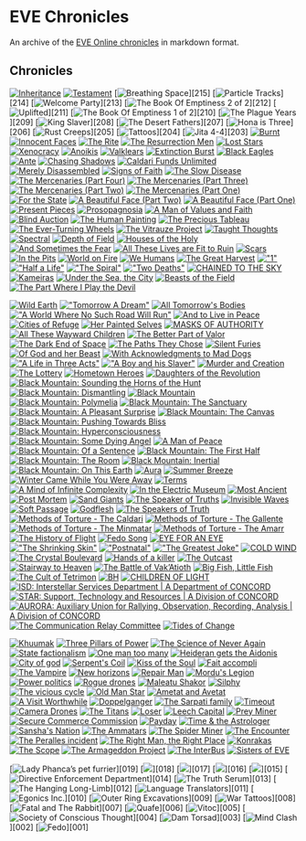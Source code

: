 # EVE Chronicles

An archive of the [EVE Online chronicles][1] in markdown format.

[1]: http://community.eveonline.com/backstory/chronicles

## Chronicles

[![Inheritance](thumbnails/Inheritance_card.jpg)](chronicles/217.inheritance.md)
[![Testament](thumbnails/Testament_thumb.jpg)](chronicles/216.testament.md)
[![Breathing Space](thumbnails/BreathingSpace_thumb.jpg)][215]
[![Particle Tracks](thumbnails/ParticleTracks_thumb.jpg)][214]
[![Welcome Party](thumbnails/WelcomeParty_thumb.jpg)][213]
[![The Book Of Emptiness 2 of 2](thumbnails/TheBookOfEmptiness2of2_thumb.jpg)][212]
[![Uplifted](thumbnails/Uplifted_thumb.jpg)][211]
[![The Book Of Emptiness 1 of 2](thumbnails/TheBookOfEmptiness1of2_thumb.jpg)][210]
[![The Plague Years](thumbnails/ThePlagueYears_thumb.jpg)][209]
[![King Slaver](thumbnails/KingSlaver_thumb.jpg)][208]
[![The Desert Fathers](thumbnails/TheDesertFathers_thumb.jpg)][207]
[![Hona is Three](thumbnails/HonaIsThree_thumb.jpg)][206]
[![Rust Creeps](thumbnails/RustCreeps_thumb.jpg)][205]
[![Tattoos](thumbnails/Tattoo_thumb.jpg)][204]
[![Jita 4-4](thumbnails/Jita4-4_thumb.jpg)][203]
[![Burnt](thumbnails/Burnt_thumb.jpg)](chronicles/202.burnt.md)
[![Innocent Faces](thumbnails/InnocentFaces_thumb.jpg)](chronicles/201.innocent-faces.md)
[![The Rite](thumbnails/theRite_thumb.jpg)](chronicles/200.the-rite.md)
[![The Resurrection Men](thumbnails/TheResurrectionMen_thumb.jpg)](chronicles/199.the-resurrection-men.md)
[![Lost Stars](thumbnails/LostStars_thumb.jpg)](chronicles/198.lost-stars.md)
[![Xenocracy](thumbnails/Xenocracy_thumb.jpg)](chronicles/197.xenocracy.md)
[![Anoikis](thumbnails/Anoikis.jpg)](chronicles/196.anoikis.md)
[![Valklears](thumbnails/Valklears.jpg)](chronicles/195.valklears.md)
[![Extinction Burst](thumbnails/extinctionBurst_thumb.jpg)](chronicles/194.extinction-burst.md)
[![Black Eagles](thumbnails/blackEagles.jpg)](chronicles/193.black-eagles.md)
[![Ante](thumbnails/ante.jpg)](chronicles/192.ante.md)
[![Chasing Shadows](thumbnails/chasingShadows.jpg)](chronicles/191.chasing-shadows.md)
[![Caldari Funds Unlimited](thumbnails/caldariFundsUnlimited.jpg)](chronicles/190.caldari-funds-unlimited.md)
[![Merely Disassembled](thumbnails/MerelyDisassembled.jpg)](chronicles/189.merely-disassembled.md)
[![Signs of Faith](thumbnails/SignsOfFaith.jpg)](chronicles/188.signs-of-faith.md)
[![The Slow Disease](thumbnails/slowDisease.jpg)](chronicles/187.the-slow-disease.md)
[![The Mercenaries (Part Four)](thumbnails/TheMercenaries04.jpg)](chronicles/186.the-mercenaries-part-four.md)
[![The Mercenaries (Part Three)](thumbnails/TheMercenaries03.jpg)](chronicles/185.the-mercenaries-part-three.md)
[![The Mercenaries (Part Two)](thumbnails/TheMercenaries02.jpg)](chronicles/184.the-mercenaries-part-two.md)
[![The Mercenaries (Part One)](thumbnails/TheMercenaries01.jpg)](chronicles/183.the-mercenaries-part-one.md)
[![For the State](thumbnails/ForTheState.jpg)](chronicles/182.for-the-state.md)
[![A Beautiful Face (Part Two)](thumbnails/beautifulFace2.jpg)](chronicles/181.a-beautiful-face-part-two.md)
[![A Beautiful Face (Part One)](thumbnails/beautifulFace.jpg)](chronicles/180.a-beautiful-face-part-one.md)
[![Present Pieces](thumbnails/Present_Pieces.jpg)](chronicles/179.present-pieces.md)
[![Prosopagnosia](thumbnails/prosopagnos.jpg)](chronicles/178.prosopagnosia.md)
[![A Man of Values and Faith](thumbnails/manofvalues.jpg)](chronicles/177.a-man-of-values-and-faith.md)
[![Blind Auction](thumbnails/BlindAuction.jpg)](chronicles/176.blind-auction.md)
[![The Human Painting](thumbnails/humanPainting.jpg)](chronicles/175.the-human-painting.md)
[![The Precious Tableau](thumbnails/Tableau.jpg)](chronicles/174.the-precious-tableau.md)
[![The Ever-Turning Wheels](thumbnails/turningwheels.jpg)](chronicles/173.the-ever-turning-wheels.md)
[![The Vitrauze Project](thumbnails/vitrauze.jpg)](chronicles/172.the-vitrauze-project.md)
[![Taught Thoughts](thumbnails/taught.jpg)](chronicles/171.taught-thoughts.md)
[![Spectral](thumbnails/spectral.jpg)](chronicles/170.spectral.md)
[![Depth of Field](thumbnails/dof.jpg)](chronicles/169.depth-of-field.md)
[![Houses of the Holy](thumbnails/hoth_small.jpg)](chronicles/168.houses-of-the-holy.md)
[![And Sometimes the Fear](thumbnails/thefear.jpg)](chronicles/167.and-sometimes-the-fear.md)
[![All These Lives are Fit to Ruin](thumbnails/alltheselives.jpg)](chronicles/166.all-these-lives-are-fit-to-ruin.md)
[![Scars](thumbnails/scars.jpg)](chronicles/165.scars.md)
[![In the Pits](thumbnails/inthepits_thumb.jpg)](chronicles/164.in-the-pits.md)
[![World on Fire](thumbnails/worldonfire.jpg)](chronicles/163.world-on-fire.md)
[![We Humans](thumbnails/wehumans.jpg)](chronicles/162.we-humans.md)
[![The Great Harvest](thumbnails/greatharvest.jpg)](chronicles/161.the-great-harvest.md)
[!["1"](thumbnails/1.jpg)](chronicles/160.1.md)
[!["Half a Life"](thumbnails/halfalife.jpg)](chronicles/159.half-a-life.md)
[!["The Spiral"](thumbnails/thespiral.jpg)](chronicles/158.the-spiral.md)
[!["Two Deaths"](thumbnails/twodeaths.jpg)](chronicles/157.two-deaths.md)
[![CHAINED TO THE SKY](thumbnails/chainedtothesky.jpg)](chronicles/156.chained-to-the-sky.md)
[![Kameiras](thumbnails/kameiras.jpg)](chronicles/155.kameiras.md)
[![Under the Sea, the City](thumbnails/underthesea.jpg)](chronicles/154.under-the-sea-the-city.md)
[![Beasts of the Field](thumbnails/beasts.jpg)](chronicles/153.beasts-of-the-field.md)
[![The Part Where I Play the Devil](thumbnails/playthedevil.jpg)](chronicles/152.the-part-where-i-play-the-devil.md)

[![Wild Earth](thumbnails/)](chronicles/151.wild-earth.md)
[!["Tomorrow A Dream"](thumbnails/)](chronicles/150.tomorrow-a-dream.md)
[![All Tomorrow's Bodies](thumbnails/)](chronicles/149.all-tomorrows-bodies.md)
[!["A World Where No Such Road Will Run"](thumbnails/)](chronicles/148.a-world-where-no-such-road-will-run.md)
[![And to Live in Peace](thumbnails/)](chronicles/147.and-to-live-in-peace.md)
[![Cities of Refuge](thumbnails/)](chronicles/146.cities-of-refuge.md)
[![Her Painted Selves](thumbnails/)](chronicles/145.her-painted-selves.md)
[![MASKS OF AUTHORITY](thumbnails/)](chronicles/144.masks-of-authority.md)
[![All These Wayward Children](thumbnails/)](chronicles/143.all-these-wayward-children.md)
[![The Better Part of Valor](thumbnails/)](chronicles/142.the-better-part-of-valor.md)
[![The Dark End of Space](thumbnails/)](chronicles/141.the-dark-end-of-space.md)
[![The Paths They Chose](thumbnails/)](chronicles/140.the-paths-they-chose.md)
[![Silent Furies](thumbnails/)](chronicles/139.silent-furies.md)
[![Of God and her Beast](thumbnails/)](chronicles/138.of-god-and-her-beast.md)
[![With Acknowledgments to Mad Dogs](thumbnails/)](chronicles/137.with-acknowledgments-to-mad-dogs.md)
[!["A Life in Three Acts"](thumbnails/)](chronicles/136.a-life-in-three-acts.md)
[!["A Boy and his Slaver"](thumbnails/)](chronicles/135.a-boy-and-his-slaver.md)
[![Murder and Creation](thumbnails/)](chronicles/134.murder-and-creation.md)
[![The Lottery](thumbnails/)](chronicles/133.the-lottery.md)
[![Hometown Heroes](thumbnails/)](chronicles/132.hometown-heroes.md)
[![Daughters of the Revolution](thumbnails/)](chronicles/131.daughters-of-the-revolution.md)
[![Black Mountain: Sounding the Horns of the Hunt](thumbnails/)](chronicles/130.black-mountain-sounding-the-horns-of-the-hunt.md)
[![Black Mountain: Dismantling](thumbnails/)](chronicles/129.black-mountain-dismantling.md)
[![Black Mountain](thumbnails/blackmountain.jpg)](chronicles/128.black-mountain.md)
[![Black Mountain: Polymelia](thumbnails/)](chronicles/127.black-mountain-polymelia.md)
[![Black Mountain: The Sanctuary](thumbnails/)](chronicles/126.black-mountain-the-sanctuary.md)
[![Black Mountain: A Pleasant Surprise](thumbnails/)](chronicles/125.black-mountain-a-pleasant-surprise.md)
[![Black Mountain: The Canvas](thumbnails/)](chronicles/124.black-mountain-the-canvas.md)
[![Black Mountain: Pushing Towards Bliss](thumbnails/)](chronicles/123.black-mountain-pushing-towards-bliss.md)
[![Black Mountain: Hyperconsciousness](thumbnails/)](chronicles/122.black-mountain-hyperconsciousness.md)
[![Black Mountain: Some Dying Angel](thumbnails/)](chronicles/121.black-mountain-some-dying-angel.md)
[![A Man of Peace](thumbnails/amanofpeace.jpg)](chronicles/120.a-man-of-peace.md)
[![Black Mountain: Of a Sentence](thumbnails/)](chronicles/119.black-mountain-of-a-sentence.md)
[![Black Mountain: The First Half](thumbnails/)](chronicles/118.black-mountain-the-first-half.md)
[![Black Mountain: The Room](thumbnails/)](chronicles/117.black-mountain-the-room.md)
[![Black Mountain: Inertial](thumbnails/)](chronicles/116.black-mountain-inertial.md)
[![Black Mountain: On This Earth](thumbnails/)](chronicles/115.black-mountain-on-this-earth.md)
[![Aura](thumbnails/)](chronicles/114.aura.md)
[![Summer Breeze](thumbnails/)](chronicles/113.summer-breeze.md)
[![Winter Came While You Were Away](thumbnails/)](chronicles/112.winter-came-while-you-were-away.md)
[![Terms](thumbnails/)](chronicles/111.terms.md)
[![A Mind of Infinite Complexity](thumbnails/)](chronicles/110.a-mind-of-infinite-complexity.md)
[![In the Electric Museum](thumbnails/)](chronicles/109.in-the-electric-museum.md)
[![Most Ancient](thumbnails/)](chronicles/108.most-ancient.md)
[![Post Mortem](thumbnails/)](chronicles/107.post-mortem.md)
[![Sand Giants](thumbnails/)](chronicles/106.sand-giants.md)
[![The Speaker of Truths](thumbnails/)](chronicles/105.the-speaker-of-truths.md)
[![Invisible Waves](thumbnails/)](chronicles/104.invisible-waves.md)
[![Soft Passage](thumbnails/)](chronicles/103.soft-passage.md)
[![Godflesh](thumbnails/)](chronicles/102.godflesh.md)
[![The Speakers of Truth](thumbnails/)](chronicles/101.the-speakers-of-truth.md)
[![Methods of Torture - The Caldari](thumbnails/)](chronicles/100.methods-of-torture---the-caldari.md)
[![Methods of Torture - The Gallente](thumbnails/)](chronicles/099.methods-of-torture---the-gallente.md)
[![Methods of Torture - The Minmatar](thumbnails/)](chronicles/098.methods-of-torture---the-minmatar.md)
[![Methods of Torture - The Amarr](thumbnails/)](chronicles/097.methods-of-torture---the-amarr.md)
[![The History of Flight](thumbnails/)](chronicles/096.the-history-of-flight.md)
[![Fedo Song](thumbnails/)](chronicles/095.fedo-song.md)
[![EYE FOR AN EYE](thumbnails/)](chronicles/094.eye-for-an-eye.md)
[!["The Shrinking Skin"](thumbnails/)](chronicles/093.the-shrinking-skin.md)
[!["Postnatal"](thumbnails/)](chronicles/092.postnatal.md)
[!["The  Greatest Joke"](thumbnails/)](chronicles/091.the-greatest-joke.md)
[![COLD WIND](thumbnails/)](chronicles/090.cold-wind.md)
[![The Crystal Boulevard](thumbnails/)](chronicles/089.the-crystal-boulevard.md)
[![Hands of a killer](thumbnails/)](chronicles/088.hands-of-a-killer.md)
[![The Outcast](thumbnails/)](chronicles/087.the-outcast.md)
[![Stairway to Heaven](thumbnails/)](chronicles/086.stairway-to-heaven.md)
[![The Battle of Vak’Atioth](thumbnails/battlevakatioth_thumb.jpg)](chronicles/085.the-battle-of-vakatioth.md)
[![Big Fish, Little Fish](thumbnails/bflf_thumb.jpg)](chronicles/084.big-fish-little-fish.md)
[![The Cult of Tetrimon](thumbnails/)](chronicles/083.the-cult-of-tetrimon.md)
[![BH](thumbnails/)](chronicles/082.bh.md)
[![CHILDREN OF LIGHT](thumbnails/)](chronicles/081.children-of-light.md)
[![ISD: Interstellar Services Department | A Department of CONCORD](thumbnails/ISD_POTW.jpg)](chronicles/080.isd-interstellar-services-department-a-department-of-concord.md)
[![STAR: Support, Technology and Resources | A Division of CONCORD](thumbnails/star_potw.jpg)](chronicles/079.star-support-technology-and-resources-a-division-of-concord.md)
[![AURORA: Auxiliary Union for Rallying, Observation, Recording, Analysis | A Division of CONCORD](thumbnails/aurora_potw_thumb.jpg)](chronicles/078.aurora-auxiliary-union-for-rallying-observation-recording-analysis-a-division-of-concord.md)
[![The Communication Relay Committee](thumbnails/)](chronicles/077.the-communication-relay-committee.md)
[![Tides of Change](thumbnails/)](chronicles/076.tides-of-change.md)

[![Khuumak](thumbnails/Khumaak_potw.jpg)](chronicles/075.khuumak.md)
[![Three Pillars of Power](thumbnails/pilpow.jpg)](chronicles/074.three-pillars-of-power.md)
[![The Science of Never Again](thumbnails/never_again.jpg)](chronicles/073.the-science-of-never-again.md)
[![State factionalism](thumbnails/state_factionalism.jpg)](chronicles/072.state-factionalism.md)
[![One man too many](thumbnails/One_man_too_many.jpg)](chronicles/071.one-man-too-many.md)
[![Heideran gets the Aidonis](thumbnails/Heideran_gets_the_Aidonis.jpg)](chronicles/070.heideran-gets-the-aidonis.md)
[![City of god](thumbnails/City_of_god.jpg)](chronicles/069.city-of-god.md)
[![Serpent's Coil](thumbnails/Serpents_Coil.jpg)](chronicles/068.serpents-coil.md)
[![Kiss of the Soul](thumbnails/kiss_of_the_soul.jpg)](chronicles/067.kiss-of-the-soul.md)
[![Fait accompli](thumbnails/Fait_accompli.jpg)](chronicles/066.fait-accompli.md)
[![The Vampire](thumbnails/The_Vampire.jpg)](chronicles/065.the-vampire.md)
[![New horizons](thumbnails/New_horizons.jpg)](chronicles/064.new-horizons.md)
[![Repair Man](thumbnails/repair_man.jpg)](chronicles/063.repair-man.md)
[![Mordu's Legion](thumbnails/mordus_legion.jpg)](chronicles/062.mordus-legion.md)
[![Power politics](thumbnails/power_politics.jpg)](chronicles/061.power-politics.md)
[![Rogue drones](thumbnails/Rogue_drones.jpg)](chronicles/060.rogue-drones.md)
[![Maleatu Shakor](thumbnails/maleatu_shakor.jpg)](chronicles/059.maleatu-shakor.md)
[![Silphy](thumbnails/Silphy.jpg)](chronicles/058.silphy.md)
[![The vicious cycle](thumbnails/The_vicious_cycle.jpg)](chronicles/057.the-vicious-cycle.md)
[![Old Man Star](thumbnails/old_man_star.jpg)](chronicles/056.old-man-star.md)
[![Ametat and Avetat](thumbnails/ametat_and_avetat.jpg)](chronicles/055.ametat-and-avetat.md)
[![A Visit Worthwhile](thumbnails/a_visit_worthwhile.jpg)](chronicles/054.a-visit-worthwhile.md)
[![Doppelganger](thumbnails/Doppelganger.jpg)](chronicles/053.doppelganger.md)
[![The Sarpati family](thumbnails/The_Sarpati_family.jpg)](chronicles/052.the-sarpati-family.md)
[![Timeout](thumbnails/Timeout.jpg)](chronicles/051.timeout.md)
[![Camera Drones](thumbnails/Camera_Drones.jpg)](chronicles/050.camera-drones.md)
[![The Titans](thumbnails/The_Titans.jpg)](chronicles/049.the-titans.md)
[![Loser](thumbnails/Loser.jpg)](chronicles/048.loser.md)
[![Leech Capital](thumbnails/Leach.jpg)](chronicles/047.leech-capital.md)
[![Prey Miner](thumbnails/prey_miner.jpg)](chronicles/046.prey-miner.md)
[![Secure Commerce Commission](thumbnails/Secure_Commerce_Commission.jpg)](chronicles/045.secure-commerce-commission.md)
[![Payday](thumbnails/Payday.jpg)](chronicles/044.payday.md)
[![Time & the Astrologer](thumbnails/time_and_the_astrologer.jpg)](chronicles/043.time-the-astrologer.md)
[![Sansha's Nation](thumbnails/sanshas_nation.jpg)](chronicles/042.sanshas-nation.md)
[![The Ammatars](thumbnails/The_Ammatars.jpg)](chronicles/041.the-ammatars.md)
[![The Spider Miner](thumbnails/The_Spider_Miner.jpg)](chronicles/040.the-spider-miner.md)
[![The Encounter](thumbnails/The_Encounter.jpg)](chronicles/039.the-encounter.md)
[![The Peralles incident](thumbnails/The_Peralles_incident.jpg)](chronicles/038.the-peralles-incident.md)
[![The Right Man, the Right Place](thumbnails/The_Right_Man_the_Right_Place.jpg)](chronicles/037.the-right-man-the-right-place.md)
[![Konrakas](thumbnails/konrakas.jpg)](chronicles/036.konrakas.md)
[![The Scope](thumbnails/The_Scope.jpg)](chronicles/035.the-scope.md)
[![The Armageddon Project](thumbnails/The_Armageddon_Project.jpg)](chronicles/034.the-armageddon-project.md)
[![The InterBus](thumbnails/The_InterBus.jpg)](chronicles/033.the-interbus.md)
[![Sisters of EVE](thumbnails/Sisters_of_EVE.jpg)](chronicles/032.sisters-of-eve.md)


[![Lady Phanca’s pet furrier](thumbnails/Lady_Phancas_pet_furrier.jpg)][019]
[![](thumbnails/)][018]
[![](thumbnails/)][017]
[![](thumbnails/)][016]
[![](thumbnails/)][015]
[![Directive Enforcement Department](thumbnails/Directive_Enforcement_Department.jpg)][014]
[![The Truth Serum](thumbnails/the_truth_serum.jpg)][013]
[![The Hanging Long-Limb](thumbnails/The_hanging_long-limb.jpg)][012]
[![Language Translators](thumbnails/Language_translators.jpg)][011]
[![Egonics Inc.](thumbnails/Egonics_Inc.jpg)][010]
[![Outer Ring Excavations](thumbnails/Outer_Ring_Excavations.jpg)][009]
[![War Tattoos](thumbnails/War_tattoos.jpg)][008]
[![Fatal and The Rabbit](thumbnails/fatal_and_the_rabbit.jpg)][007]
[![Quafe](thumbnails/quafe.jpg)][006]
[![Vitoc](thumbnails/vitoc.jpg)][005]
[![Society of Conscious Thought](thumbnails/Society_of_Conscious_Thought.jpg)][004]
[![Dam Torsad](thumbnails/Dam-Torsad.jpg)][003]
[![Mind Clash](thumbnails/Mind_Clash.jpg)][002]
[![Fedo](thumbnails/Fedo.jpg)][001]
